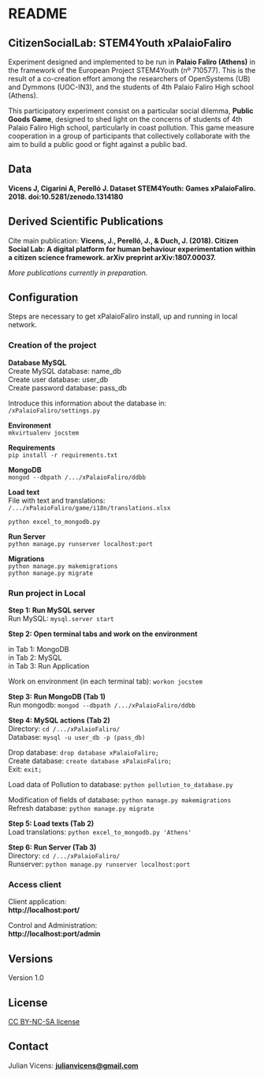 # README #

## CitizenSocialLab: STEM4Youth xPalaioFaliro ##

Experiment designed and implemented to be run in **Palaio Faliro (Athens)** in the framework of the European Project STEM4Youth (nº 710577). This is the result of a co-creation effort among the researchers of OpenSystems (UB) and Dymmons (UOC-IN3), and the students of 4th Palaio Faliro High school (Athens).

This participatory experiment consist on a particular social dilemma, **Public Goods Game**, designed to shed light on the concerns of students of 4th Palaio Faliro High school, particularly in coast pollution. This game measure cooperation in a group of participants that collectively collaborate with the aim to build a public good or fight against a public bad. 

## Data ##
**Vicens J, Cigarini A, Perelló J. Dataset STEM4Youth: Games xPalaioFaliro. 2018. doi:10.5281/zenodo.1314180**  

## Derived Scientific Publications ##
Cite main publication: **Vicens, J., Perelló, J., & Duch, J. (2018). Citizen Social Lab: A digital platform for human behaviour experimentation within a citizen science framework. arXiv preprint arXiv:1807.00037.**

*More publications currently in preparation.*

## Configuration ##
Steps are necessary to get xPalaioFaliro install, up and running in local network.

### Creation of the project ###

__Database MySQL__  
Create MySQL database: name\_db  
Create user database: user\_db  
Create password database: pass\_db

Introduce this information about the database in: `/xPalaioFaliro/settings.py`

__Environment__   
```mkvirtualenv jocstem ```  

__Requirements__  
```pip install -r requirements.txt```

__MongoDB__  
```mongod --dbpath /.../xPalaioFaliro/ddbb```

__Load text__   
File with text and translations:  `/.../xPalaioFaliro/game/i18n/translations.xlsx`  
   
```python excel_to_mongodb.py```

__Run Server__  
```python manage.py runserver localhost:port```

__Migrations__  
```python manage.py makemigrations```  
```python manage.py migrate```  

### Run project in Local ###

__Step 1: Run MySQL server__  
Run MySQL: `mysql.server start`

__Step 2: Open terminal tabs and work on the environment__  

in Tab 1: MongoDB  
in Tab 2: MySQL  
in Tab 3: Run Application  

Work on environment (in each terminal tab): `workon jocstem`

__Step 3: Run MongoDB (Tab 1)__  
Run mongodb: `mongod --dbpath /.../xPalaioFaliro/ddbb`

__Step 4: MySQL actions (Tab 2)__  
Directory: `cd /.../xPalaioFaliro/`   
Database: `mysql -u user_db -p (pass_db)`

Drop database: `drop database xPalaioFaliro;`  
Create database: `create database xPalaioFaliro;`  
Exit: `exit;`

Load data of Pollution to database: `python pollution_to_database.py`

Modification of fields of database: `python manage.py makemigrations`  
Refresh database:
`python manage.py migrate` 

__Step 5: Load texts (Tab 2)__    
Load translations: `python excel_to_mongodb.py 'Athens'`

__Step 6: Run Server (Tab 3)__  
Directory: `cd /.../xPalaioFaliro/ `   
Runserver: `python manage.py runserver localhost:port`


### Access client ###
Client application:  
**http://localhost:port/**  
 
Control and Administration:  
**http://localhost:port/admin**

## Versions ##
Version 1.0

## License ##
[CC BY-NC-SA license](https://creativecommons.org/licenses/by-nc-sa/4.0/)

## Contact ##

Julian Vicens: **julianvicens@gmail.com**
